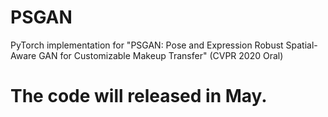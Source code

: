 # PSGAN
PyTorch implementation for "PSGAN: Pose and Expression Robust Spatial-Aware GAN for Customizable Makeup Transfer" (CVPR 2020 Oral)

# The code will released in May.

